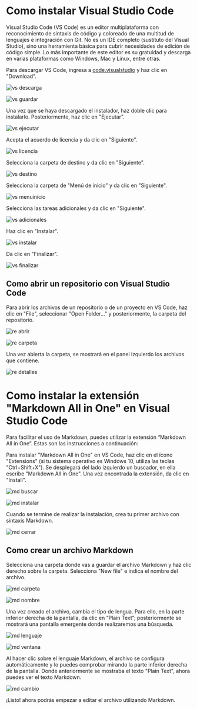 # Como instalar Visual Studio Code


Visual Studio Code (VS Code) es un editor multiplataforma con reconocimiento de sintaxis de código y coloreado de una multitud de lenguajes e integración con Git. No es un IDE completo (sustituto del Visual Studio), sino una herramienta básica para cubrir necesidades de edición de código simple. Lo más importante de este editor es su gratuidad y descarga en varias plataformas como Windows, Mac y Linux, entre otras.

Para descargar VS Code, ingresa a [code.visualstudio](https://code.visualstudio.com) y haz clic en "Download".

![vs descarga](./img/vs_descarga.png)

![vs guardar](./img/vs_guardar.png)

Una vez que se haya descargado el instalador, haz doble clic para instalarlo. Posteriormente, haz clic en "Ejecutar".

![vs ejecutar](./img/vs_ejecutar.png)

Acepta el acuerdo de licencia y da clic en "Siguiente".

![vs licencia](./img/vs_licencia.png)

Selecciona la carpeta de destino y da clic en "Siguiente".

![vs destino](./img/vs_destino.png)

Selecciona la carpeta de "Menú de inicio" y da clic en "Siguiente".

![vs menuinicio](./img/vs_menuinicio.png)

Selecciona las tareas adicionales y da clic en "Siguiente".

![vs adicionales](./img/vs_adicionales.png)

Haz clic en "Instalar".

![vs instalar](./img/vs_instalar.png)

Da clic en "Finalizar".

![vs finalizar](./img/vs_finalizar.png)


## Como abrir un repositorio con Visual Studio Code

Para abrir los archivos de un repositorio o de un proyecto en VS Code, haz clic en "File", seleccionar "Open Folder..." y posteriormente, la carpeta del repositorio. 

![re abrir](./img/re_abrir.png)

![re carpeta](./img/re_carpeta.png)

Una vez abierta la carpeta, se mostrará en el panel izquierdo los archivos que contiene.

![re detalles](./img/re_detalles.png)


# Como instalar la extensión "Markdown All in One" en Visual Studio Code

Para facilitar el uso de Markdown, puedes utilizar la extensión “Markdown All in One”. Estas son las instrucciones a continuación:

Para instalar "Markdown All in One" en VS Code, haz clic en el ícono "Extensions" (si tu sistema operativo es Windows 10, utiliza las teclas "Ctrl+Shift+X"). Se desplegará del lado izquierdo un buscador, en ella escribe "Markdown All in One". Una vez encontrada la extensión, da clic en "Install".

![md buscar](./img/md_buscar.png)

![md instalar](./img/md_instalar.png)


Cuando se termine de realizar la instalación, crea tu primer archivo con sintaxis Markdown.

![md cerrar](./img/md_cerrar.png)


## Como crear un archivo Markdown

Selecciona una carpeta donde vas a guardar el archivo Markdown y haz clic derecho sobre la carpeta. Selecciona "New file" e indica el nombre del archivo. 

![md carpeta](./img/md_carpeta.png)

![md nombre](./img/md_nombre.png)

Una vez creado el archivo, cambia el tipo de lengua. Para ello, en la parte inferior derecha de la pantalla, da clic en “Plain Text”; posteriormente se mostrará una pantalla emergente donde realizaremos una búsqueda. 

![md lenguaje](./img/md_lenguaje.png)

![md ventana](./img/md_ventana.png)

Al hacer clic sobre el lenguaje Markdown, el archivo se configura automáticamente y lo puedes comprobar mirando la parte inferior derecha de la pantalla. Donde anteriormente se mostraba el texto "Plain Text", ahora puedes ver el texto Markdown.

![md cambio](./img/md_cambio.png)

¡Listo! ahora podrás empezar a editar el archivo utilizando Markdown.